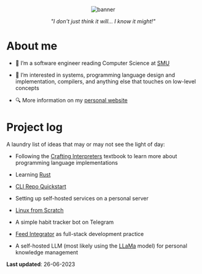 <p align="center">
  <img alt="banner" src="https://user-images.githubusercontent.com/45187465/189823863-3fcd9393-263c-44ea-b87b-168c16460fd4.png">
</p>

<p align="center"><i>"I don't just think it will... I know it might!"</i></p>

# About me
- 👋 I’m a software engineer reading Computer Science at [SMU](https://scis.smu.edu.sg)

- 👀 I’m interested in systems, programming language design and implementation, compilers, and anything else that touches on low-level concepts

- 🔍 More information on my [personal website](https://emmaneugene.github.io)

# Project log
A laundry list of ideas that may or may not see the light of day:

- Following the [Crafting Interpreters](https://craftinginterpreters.com/) textbook to learn more about programming language implementations

- Learning [Rust](https://doc.rust-lang.org/book/)

- [CLI Repo Quickstart](https://github.com/emmaneugene/cli-repo-quickstart)

- Setting up self-hosted services on a personal server

- [Linux from Scratch](https://www.linuxfromscratch.org/)

- A simple habit tracker bot on Telegram

- [Feed Integrator](https://github.com/emmaneugene/feed-integrator) as full-stack development practice

- A self-hosted LLM (most likely using the [LLaMa](https://github.com/ggerganov/llama.cpp) model) for personal knowledge management

**Last updated**: 26-06-2023

<!---
emmaneugene/emmaneugene is a ✨ special ✨ repository because its `README.md` (this file) appears on your GitHub profile.
You can click the Preview link to take a look at your changes.
--->
